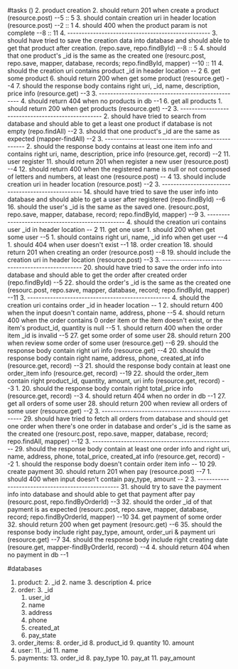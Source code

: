 #tasks ()
2. product creation
	2. should return 201 when create a product  (resource.post)  --5 :: 5
	3. should contain creation uri in header location (resource.post) --2 :: 1
	4. should 400 when the product param is not complete --8 :: 11
	4. --------------------------------------------------
	3. should have tried to save the creation data into database and should able to get that product after creation. (repo.save, repo.findById) --8 :: 5
	4. should that one product's _id is the same as the created one (resourc.post, repo.save, mapper, database, records; repo.findById, mapper) --10 :: 11
	4. should the creation uri contains product _id in header location -- 2
6. get some product
	6. should return 200 when get some product (resource.get) --4
	7. should the response body contains right uri, _id, name, description, price info (resource.get) --3
	3. --------------------------------------------------
	4. should return 404 when no products in db --1
6. get all products
	1. should return 200 when get products (resource.get) --2
	3. --------------------------------------------------
	2. should have tried to search from database and should able to get a least one product if database is not empty (repo.findAll) --2
	3. should that one product's _id are the same as expected (mapper-findAll) --2
	3. --------------------------------------------------
	2. should the response body contains at least  one item info and contains right uri, name, description, price info (resource.get, record) --2
11. user register
	11. should return 201 when register a new user (resource.post) --4
	12. should return 400 when the registered name is null or not composed of letters and numbers, at least one (resource.post) -- 4
	13. should include creation uri in header location (resource.post) --2
	3. --------------------------------------------------
	14. should have tried to save the user info into database and should able to get a user after registered (repo.findById) --6
	16. should the user's _id is the same as the saved one. (resourc.post, repo.save, mapper, database, record; repo.findById, mapper) --9
	3. -------------------------------------------------
	4. should the creation uri contains user _id in header location -- 2
11. get one user
    1. should 200 when get some user --5
    1. should contains right uri, name, _id info when get user --4
    1. should 404 when user doesn't exist --1
18. order creation
	18. should return 201 when creating an order (resource.post) --8
	19. should include the creation uri in header location (resource.post) --3
	3. --------------------------------------------------
	20. should have tried to save the order info into database and should able to get the order after created order (repo.findById) --5
	22. should the order's _id is the same as the created one (resourc.post, repo.save, mapper, database, record; repo.findById, mapper) --11
	3. --------------------------------------------------
	4. should the creation uri contains order _id in header location -- 1
	2. should return 400 when the input doesn't contain name, address, phone --5
	4. should return 400 when the order contains 0 order item or the item doesn't exist, or the item's product_id, quantity is null --5
	1. should return 400 when the order item _id is invalid --5
27. get some order of some user
	28. should return 200 when review some order of some user (resource.get) --6
	29. should the response body contain right uri info (resource.get) --4
 	20. should the response body contain right name, address, phone,  created\_at info (resource.get, record) --3
 	21. should the response body contain at least one order_item info (resource.get, record) --19
 	22. should the order\_item contain right product_id, quantity, amount, uri info (resource.get, record) --3
 	1. 20. should the response body contain right total\_price info (resource.get, record) --3
	4. should return 404 when no order in db --1
27. get all orders of some user
	28. should return 200 when review all orders of some user (resource.get) --2
	3. --------------------------------------------------
	29. should have tried to fetch all orders from database and should get one order when there's one order in database and order's _id is the same as the created one (resourc.post, repo.save, mapper, database, record; repo.findAll, mapper) --12
	3. --------------------------------------------------
	29. should the response body contain at least one order info and right uri, name, address, phone, total\_price, created_at info (resource.get, record) --2
	1. should the response body doesn't contain order item info -- 10
29. create payment
	30. should return 201 when pay (resource.post) --7
	1. should 400 when input doesn't contain pay_type, amount -- 2
	3. --------------------------------------------------
	31. should try to save the payment info into database and should able to get that payment after pay (resourc.post, repo.findByOrderId) --3
	32. should the order _id of that payment is as expected (resourc.post, repo.save, mapper, database, record; repo.findByOrderId, mapper) --10
34. get payment of some order
	32. should return 200 when get payment (resourc.get) --6
	35. should the response body include right pay_type, amount, order_uri & payment uri (resource.get) --7
	34. should the response body include right creating date (resoure.get, mapper-findByOrderId, record) --4
	4. should return 404 when no payment in db --1

#databases
1. product: 
	2. _id
	2. name
	3. description
	4. price
2. order:
	3. 	_id
	1. user_id
	3. name
	4. address
	5. phone
	7. created_at
	9. pay_state
7. order_items:
	8. order_id
	8. product_id
	9. quantity
	10. amount
10. user:
	11. _id
	11. name
12. payments:
	13. order_id
	8. pay_type
	10. pay_at
	11. pay_amount


	



